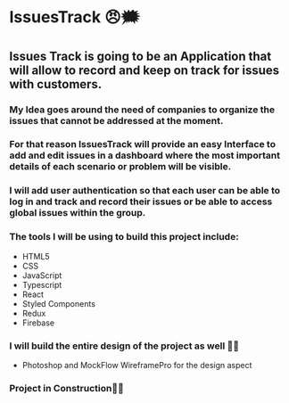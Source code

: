 # IssuesTrack 😠🗯

## Issues Track is going to be an Application that will allow to record and keep on track for issues with customers.

### My Idea goes around the need of companies to organize the issues that cannot be addressed at the moment.

### For that reason IssuesTrack will provide an easy Interface to add and edit issues in a dashboard where the most important details of each scenario or problem will be visible.

### I will add user authentication so that each user can be able to log in and track and record their issues or be able to access global issues within the group.

### The tools I will be using to build this project include:

- HTML5
- CSS  
- JavaScript
- Typescript
- React
- Styled Components
- Redux
- Firebase

### I will build the entire design of the project as well 👨‍💻

- Photoshop and MockFlow WireframePro for the design aspect



### Project in Construction👷‍♂️
